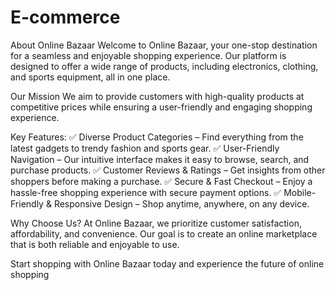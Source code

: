 # E-commerce
About Online Bazaar
Welcome to Online Bazaar, your one-stop destination for a seamless and enjoyable shopping experience. Our platform is designed to offer a wide range of products, including electronics, clothing, and sports equipment, all in one place.

Our Mission
We aim to provide customers with high-quality products at competitive prices while ensuring a user-friendly and engaging shopping experience.

Key Features:
✅ Diverse Product Categories – Find everything from the latest gadgets to trendy fashion and sports gear.
✅ User-Friendly Navigation – Our intuitive interface makes it easy to browse, search, and purchase products.
✅ Customer Reviews & Ratings – Get insights from other shoppers before making a purchase.
✅ Secure & Fast Checkout – Enjoy a hassle-free shopping experience with secure payment options.
✅ Mobile-Friendly & Responsive Design – Shop anytime, anywhere, on any device.

Why Choose Us?
At Online Bazaar, we prioritize customer satisfaction, affordability, and convenience. Our goal is to create an online marketplace that is both reliable and enjoyable to use.

Start shopping with Online Bazaar today and experience the future of online shopping
